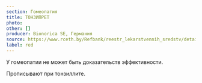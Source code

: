 ```yaml
---
section: Гомеопатия
title: ТОНЗИПРЕТ
photo:
other: []
producer: Bionorica SE, Германия
source: https://www.rceth.by/Refbank/reestr_lekarstvennih_sredstv/details/8153_07_12_17
label: red
---
```


У гомеопатии не может быть доказательств эффективности.

Прописывают при тонзиллите.

